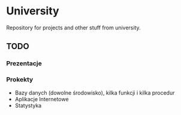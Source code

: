 # University
Repository for projects and other stuff from university.

## TODO
### Prezentacje

### Prokekty
- Bazy danych (dowolne środowisko), kilka funkcji i kilka procedur
- Aplikacje Internetowe
- Statystyka


